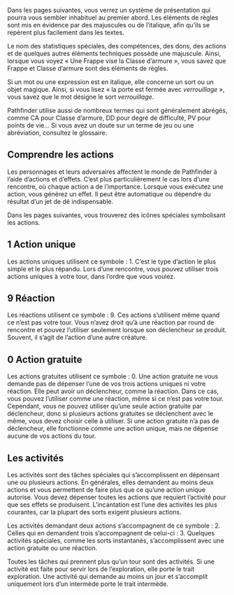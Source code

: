 Dans les pages suivantes, vous verrez un système de présentation qui pourra vous sembler inhabituel au premier abord. Les éléments de règles sont mis en évidence par des majuscules ou de l’italique, afin qu’ils se repèrent plus facilement dans les textes.

Le nom des statistiques spéciales, des compétences, des dons, des actions et de quelques autres éléments techniques possède une majuscule. Ainsi, lorsque vous voyez « Une Frappe vise la Classe d’armure », vous savez que Frappe et Classe d’armure sont des éléments de règles.

Si un mot ou une expression est en italique, elle concerne un sort ou un objet magique. Ainsi, si vous lisez « la porte est fermée avec *verrouillage* », vous savez que le mot désigne le sort *verrouillage*.

Pathfinder utilise aussi de nombreux termes qui sont généralement abrégés, comme
CA pour Classe d’armure, DD pour degré de difficulté, PV pour points de vie... Si vous
avez un doute sur un terme de jeu ou une abréviation, consultez le glossaire.

## Comprendre les actions
Les personnages et leurs adversaires affectent le monde de Pathfinder à l’aide d’actions et d’effets. C’est plus particulièrement le cas lors d’une rencontre, où chaque action a de l’importance. Lorsque vous exécutez une action, vous générez un effet. Il peut être automatique ou dépendre du résultat d’un jet de dé indispensable.

Dans les pages suivantes, vous trouverez des icônes spéciales symbolisant les actions.

## 1 Action unique
Les actions uniques utilisent ce symbole : 1.
C’est le type d’action le plus simple et le plus répandu. Lors d’une rencontre, vous pouvez utiliser trois actions uniques à votre tour, dans l’ordre que vous voulez.

## 9 Réaction
Les réactions utilisent ce symbole : 9. 
Ces actions s’utilisent même quand ce n’est pas votre tour. Vous n’avez droit qu’à une réaction par round de rencontre et pouvez l’utiliser seulement lorsque son déclencheur se produit. Souvent, il s’agit de l’action d’une autre créature.

## 0 Action gratuite
Les actions gratuites utilisent ce symbole : 0. 
Une action gratuite ne vous demande pas de dépenser l’une de vos trois actions uniques ni votre réaction. Elle peut avoir un déclencheur, comme la réaction. Dans ce cas, vous pouvez l’utiliser comme une réaction, même si ce n’est pas votre tour. Cependant, vous ne pouvez utiliser qu’une seule action gratuite par déclencheur, donc si plusieurs actions gratuites se déclenchent avec le même, vous devez choisir celle à utiliser. Si une action gratuite n’a pas de déclencheur, elle fonctionne comme une action unique, mais ne dépense aucune de vos actions du tour.

## Les activités
Les activités sont des tâches spéciales qui s’accomplissent en dépensant une ou plusieurs actions. En générales, elles demandent au moins deux actions et vous permettent de faire plus que ce qu’une action unique autorise. Vous devez dépenser toutes les actions que requiert l’activité pour que ses effets se produisent. L’incantation est l’une des activités les plus courantes, car la plupart des sorts exigent plusieurs actions.

Les activités demandant deux actions s’accompagnent de ce symbole : 2. Celles qui en demandent trois s’accompagnent de celui-ci : 3. Quelques activités spéciales, comme les sorts instantanés, s’accomplissent avec une action gratuite ou une réaction.

Toutes les tâches qui prennent plus qu’un tour sont des activités. Si une activité est faite pour servir lors de l’exploration, elle porte le trait exploration. Une activité qui demande au moins un jour et s’accomplit uniquement lors d’un intermède porte le trait intermède.
